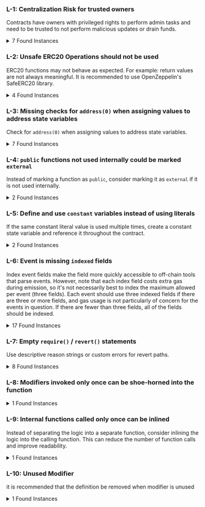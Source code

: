 ### L-1: Centralization Risk for trusted owners

Contracts have owners with privileged rights to perform admin tasks and need to be trusted to not perform malicious updates or drain funds.

<details><summary>7 Found Instances</summary>


- Found in src/ILOManager.sol [Line: 15](src/ILOManager.sol#L15)

	```solidity
	contract ILOManager is IILOManager, Ownable, Initializable {
	```

- Found in src/ILOManager.sol [Line: 150](src/ILOManager.sol#L150)

	```solidity
	    function setPlatformFee(uint16 _platformFee) external onlyOwner() {
	```

- Found in src/ILOManager.sol [Line: 155](src/ILOManager.sol#L155)

	```solidity
	    function setPerformanceFee(uint16 _performanceFee) external onlyOwner() {
	```

- Found in src/ILOManager.sol [Line: 160](src/ILOManager.sol#L160)

	```solidity
	    function setFeeTaker(address _feeTaker) external override onlyOwner() {
	```

- Found in src/ILOManager.sol [Line: 164](src/ILOManager.sol#L164)

	```solidity
	    function setILOPoolImplementation(address iloPoolImplementation) external override onlyOwner() {
	```

- Found in src/ILOManager.sol [Line: 175](src/ILOManager.sol#L175)

	```solidity
	    function setDefaultDeadlineOffset(uint64 defaultDeadlineOffset) external override onlyOwner() {
	```

- Found in src/ILOManager.sol [Line: 180](src/ILOManager.sol#L180)

	```solidity
	    function setRefundDeadlineForProject(address uniV3Pool, uint64 refundDeadline) external override onlyOwner() {
	```

</details>



### L-2: Unsafe ERC20 Operations should not be used

ERC20 functions may not behave as expected. For example: return values are not always meaningful. It is recommended to use OpenZeppelin's SafeERC20 library.

<details><summary>4 Found Instances</summary>


- Found in src/base/PeripheryPayments.sol [Line: 30](src/base/PeripheryPayments.sol#L30)

	```solidity
	            IWETH9(WETH9).transfer(recipient, value);
	```

- Found in src/libraries/TransferHelper.sol [Line: 20](src/libraries/TransferHelper.sol#L20)

	```solidity
	            token.call(abi.encodeWithSelector(IERC20.transferFrom.selector, from, to, value));
	```

- Found in src/libraries/TransferHelper.sol [Line: 34](src/libraries/TransferHelper.sol#L34)

	```solidity
	        (bool success, bytes memory data) = token.call(abi.encodeWithSelector(IERC20.transfer.selector, to, value));
	```

- Found in src/libraries/TransferHelper.sol [Line: 48](src/libraries/TransferHelper.sol#L48)

	```solidity
	        (bool success, bytes memory data) = token.call(abi.encodeWithSelector(IERC20.approve.selector, to, value));
	```

</details>

### L-3: Missing checks for `address(0)` when assigning values to address state variables

Check for `address(0)` when assigning values to address state variables.

<details><summary>7 Found Instances</summary>


- Found in src/ILOManager.sol [Line: 44](src/ILOManager.sol#L44)

	```solidity
	        FEE_TAKER = _feeTaker;
	```

- Found in src/ILOManager.sol [Line: 46](src/ILOManager.sol#L46)

	```solidity
	        UNIV3_FACTORY = uniV3Factory;
	```

- Found in src/ILOManager.sol [Line: 47](src/ILOManager.sol#L47)

	```solidity
	        ILO_POOL_IMPLEMENTATION = iloPoolImplementation;
	```

- Found in src/ILOManager.sol [Line: 48](src/ILOManager.sol#L48)

	```solidity
	        WETH9 = weth9;
	```

- Found in src/ILOManager.sol [Line: 161](src/ILOManager.sol#L161)

	```solidity
	        FEE_TAKER = _feeTaker;
	```

- Found in src/ILOManager.sol [Line: 166](src/ILOManager.sol#L166)

	```solidity
	        ILO_POOL_IMPLEMENTATION = iloPoolImplementation;
	```

- Found in src/ILOPool.sol [Line: 70](src/ILOPool.sol#L70)

	```solidity
	        _cachedUniV3PoolAddress = params.uniV3Pool;
	```

</details>


### L-4: `public` functions not used internally could be marked `external`

Instead of marking a function as `public`, consider marking it as `external` if it is not used internally.

<details><summary>2 Found Instances</summary>


- Found in src/ILOPool.sol [Line: 53](src/ILOPool.sol#L53)

	```solidity
	    function name() public pure override(ERC721, IERC721Metadata) returns (string memory) {
	```

- Found in src/ILOPool.sol [Line: 57](src/ILOPool.sol#L57)

	```solidity
	    function symbol() public pure override(ERC721, IERC721Metadata) returns (string memory) {
	```

</details>


### L-5: Define and use `constant` variables instead of using literals

If the same constant literal value is used multiple times, create a constant state variable and reference it throughout the contract.

<details><summary>2 Found Instances</summary>


- Found in src/base/ILOVest.sol [Line: 19](src/base/ILOVest.sol#L19)

	```solidity
	        uint16 BPS = 10000;
	```

- Found in src/base/ILOVest.sol [Line: 37](src/base/ILOVest.sol#L37)

	```solidity
	        uint16 BPS = 10000;
	```

</details>

### L-6: Event is missing `indexed` fields

Index event fields make the field more quickly accessible to off-chain tools that parse events. However, note that each index field costs extra gas during emission, so it's not necessarily best to index the maximum allowed per event (three fields). Each event should use three indexed fields if there are three or more fields, and gas usage is not particularly of concern for the events in question. If there are fewer than three fields, all of the fields should be indexed.

<details><summary>17 Found Instances</summary>


- Found in src/interfaces/IILOManager.sol [Line: 10](src/interfaces/IILOManager.sol#L10)

	```solidity
	    event ProjectCreated(address indexed uniV3PoolAddress, Project project);
	```

- Found in src/interfaces/IILOManager.sol [Line: 11](src/interfaces/IILOManager.sol#L11)

	```solidity
	    event ILOPoolCreated(address indexed uniV3PoolAddress, address indexed iloPoolAddress, uint256 index);
	```

- Found in src/interfaces/IILOManager.sol [Line: 13](src/interfaces/IILOManager.sol#L13)

	```solidity
	    event ProjectAdminChanged(address indexed uniV3PoolAddress, address oldAdmin, address newAdmin);
	```

- Found in src/interfaces/IILOManager.sol [Line: 14](src/interfaces/IILOManager.sol#L14)

	```solidity
	    event DefaultDeadlineOffsetChanged(address indexed owner, uint64 oldDeadlineOffset, uint64 newDeadlineOffset);
	```

- Found in src/interfaces/IILOManager.sol [Line: 15](src/interfaces/IILOManager.sol#L15)

	```solidity
	    event RefundDeadlineChanged(address indexed project, uint64 oldRefundDeadline, uint64 newRefundDeadline);
	```

- Found in src/interfaces/IILOManager.sol [Line: 17](src/interfaces/IILOManager.sol#L17)

	```solidity
	    event ProjectRefund(address indexed project, uint256 refundAmount);
	```

- Found in src/interfaces/IILOPool.sol [Line: 29](src/interfaces/IILOPool.sol#L29)

	```solidity
	    event IncreaseLiquidity(uint256 indexed tokenId, uint128 liquidity, uint256 amount0, uint256 amount1);
	```

- Found in src/interfaces/IILOPool.sol [Line: 36](src/interfaces/IILOPool.sol#L36)

	```solidity
	    event DecreaseLiquidity(uint256 indexed tokenId, uint128 liquidity, uint256 amount0, uint256 amount1);
	```

- Found in src/interfaces/IILOPool.sol [Line: 44](src/interfaces/IILOPool.sol#L44)

	```solidity
	    event Collect(uint256 indexed tokenId, address recipient, uint256 amount0, uint256 amount1);
	```

- Found in src/interfaces/IILOPool.sol [Line: 46](src/interfaces/IILOPool.sol#L46)

	```solidity
	    event ILOPoolInitialized(address indexed univ3Pool, int32 tickLower, int32 tickUpper, SaleInfo saleInfo, VestingConfig[] vestingConfig);
	```

- Found in src/interfaces/IILOPool.sol [Line: 48](src/interfaces/IILOPool.sol#L48)

	```solidity
	    event Claim(address indexed user, uint256 tokenId,uint128 liquidity, uint256 amount0, uint256 amount1, uint256 feeGrowthInside0LastX128, uint256 feeGrowthInside1LastX128);
	```

- Found in src/interfaces/IILOPool.sol [Line: 49](src/interfaces/IILOPool.sol#L49)

	```solidity
	    event Buy(address indexed investor, uint256 tokenId, uint256 raiseAmount, uint128 liquidity);
	```

- Found in src/interfaces/IILOPool.sol [Line: 50](src/interfaces/IILOPool.sol#L50)

	```solidity
	    event PoolLaunch(address indexed project, uint128 liquidity, uint256 token0, uint256 token1);
	```

- Found in src/interfaces/IILOPool.sol [Line: 51](src/interfaces/IILOPool.sol#L51)

	```solidity
	    event UserRefund(address indexed user, uint256 tokenId, uint256 raiseTokenAmount);
	```

- Found in src/interfaces/IILOPool.sol [Line: 52](src/interfaces/IILOPool.sol#L52)

	```solidity
	    event ProjectRefund(address indexed projectAdmin, uint256 saleTokenAmount);
	```

- Found in src/interfaces/IILOWhitelist.sol [Line: 7](src/interfaces/IILOWhitelist.sol#L7)

	```solidity
	    event SetWhitelist(address indexed user, bool isWhitelist);
	```

- Found in src/interfaces/IILOWhitelist.sol [Line: 8](src/interfaces/IILOWhitelist.sol#L8)

	```solidity
	    event SetOpenToAll(bool openToAll);
	```

</details>



### L-7: Empty `require()` / `revert()` statements

Use descriptive reason strings or custom errors for revert paths.

<details><summary>8 Found Instances</summary>


- Found in src/ILOPool.sol [Line: 202](src/ILOPool.sol#L202)

	```solidity
	            require(positionLiquidity >= liquidity2Claim);
	```

- Found in src/base/Initializable.sol [Line: 11](src/base/Initializable.sol#L11)

	```solidity
	        require(!_initialized);
	```

- Found in src/base/Initializable.sol [Line: 16](src/base/Initializable.sol#L16)

	```solidity
	        require(_initialized);
	```

- Found in src/base/LiquidityManagement.sol [Line: 25](src/base/LiquidityManagement.sol#L25)

	```solidity
	        require(msg.sender == _cachedUniV3PoolAddress);
	```

- Found in src/base/Multicall.sol [Line: 18](src/base/Multicall.sol#L18)

	```solidity
	                if (result.length < 68) revert();
	```

- Found in src/libraries/LiquidityAmounts.sol [Line: 15](src/libraries/LiquidityAmounts.sol#L15)

	```solidity
	        require((y = uint128(x)) == x);
	```

- Found in src/libraries/PoolAddress.sol [Line: 34](src/libraries/PoolAddress.sol#L34)

	```solidity
	        require(key.token0 < key.token1);
	```

- Found in src/libraries/SqrtPriceMathPartial.sol [Line: 31](src/libraries/SqrtPriceMathPartial.sol#L31)

	```solidity
	        require(sqrtRatioAX96 > 0);
	```

</details>


### L-8: Modifiers invoked only once can be shoe-horned into the function



<details><summary>1 Found Instances</summary>


- Found in src/base/Initializable.sol [Line: 15](src/base/Initializable.sol#L15)

	```solidity
	    modifier afterInitialize() {
	```

</details>




### L-9: Internal functions called only once can be inlined

Instead of separating the logic into a separate function, consider inlining the logic into the calling function. This can reduce the number of function calls and improve readability.

<details><summary>1 Found Instances</summary>


- Found in src/base/LiquidityManagement.sol [Line: 41](src/base/LiquidityManagement.sol#L41)

	```solidity
	    function addLiquidity(AddLiquidityParams memory params)
	```

</details>


### L-10: Unused Modifier

it is recommended that the definition be removed when modifier is unused

<details><summary>1 Found Instances</summary>


- Found in src/interfaces/IILOWhitelist.sol [Line: 16](src/interfaces/IILOWhitelist.sol#L16)

	```solidity
	    modifier onlyProjectAdmin virtual;
	```

</details>

